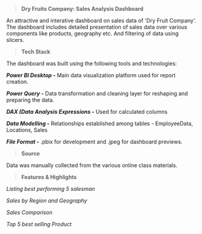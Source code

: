> **Dry Fruits Company: Sales Analysis Dashboard**

An attractive and interative dashboard on sales data of 'Dry Fruit Company'. The dashboard includes detailed presentation of sales data over various components like products, geography etc. And filtering of data using slicers.

> **Tech Stack**

The dashboard was built using the following tools and technologies:

_**Power BI Desktop -**_ Main data visualization platform used for report creation.

_**Power Query -**_ Data transformation and cleaning layer for reshaping and preparing the data.

_**DAX (Data Analysis Expressions -**_ Used for calculated columns

_**Data Modelling -**_ Relationships established among tables - EmployeeData, Locations, Sales

_**File Format -**_ .pbix for development and .jpeg for dashboard previews.

> **Source**

Data was manually collected from the various online class materials.

> **Features & Highlights**

_Listing best performing 5 salesman_

_Sales by Region and Geography_

_Sales Comparison_

_Top 5 best selling Product_



